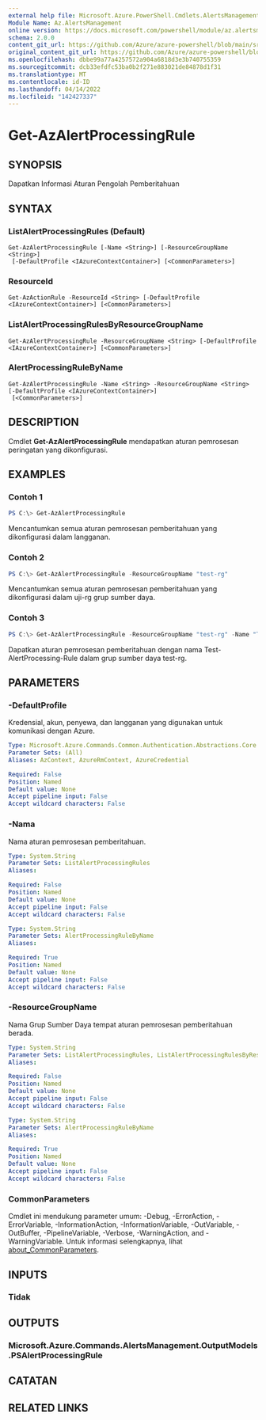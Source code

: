 ```yaml
---
external help file: Microsoft.Azure.PowerShell.Cmdlets.AlertsManagement.dll-Help.xml
Module Name: Az.AlertsManagement
online version: https://docs.microsoft.com/powershell/module/az.alertsmanagement/get-azactionrule
schema: 2.0.0
content_git_url: https://github.com/Azure/azure-powershell/blob/main/src/AlertsManagement/AlertsManagement/help/Get-AzAlertProcessingRule.md
original_content_git_url: https://github.com/Azure/azure-powershell/blob/main/src/AlertsManagement/AlertsManagement/help/Get-AzAlertProcessingRule.md
ms.openlocfilehash: dbbe99a77a4257572a904a6818d3e3b740755359
ms.sourcegitcommit: dcb33efdfc53ba0b2f271e883021de84878d1f31
ms.translationtype: MT
ms.contentlocale: id-ID
ms.lasthandoff: 04/14/2022
ms.locfileid: "142427337"
---
```

# Get-AzAlertProcessingRule

## SYNOPSIS
Dapatkan Informasi Aturan Pengolah Pemberitahuan

## SYNTAX

### ListAlertProcessingRules (Default)
```
Get-AzAlertProcessingRule [-Name <String>] [-ResourceGroupName <String>]
 [-DefaultProfile <IAzureContextContainer>] [<CommonParameters>]
```

### ResourceId
```
Get-AzActionRule -ResourceId <String> [-DefaultProfile <IAzureContextContainer>] [<CommonParameters>]
```

### ListAlertProcessingRulesByResourceGroupName
```
Get-AzAlertProcessingRule -ResourceGroupName <String> [-DefaultProfile <IAzureContextContainer>] [<CommonParameters>]
```

### AlertProcessingRuleByName
```
Get-AzAlertProcessingRule -Name <String> -ResourceGroupName <String> [-DefaultProfile <IAzureContextContainer>]
 [<CommonParameters>]
```

## DESCRIPTION
Cmdlet **Get-AzAlertProcessingRule** mendapatkan aturan pemrosesan peringatan yang dikonfigurasi.

## EXAMPLES

### Contoh 1
```powershell
PS C:\> Get-AzAlertProcessingRule
```

Mencantumkan semua aturan pemrosesan pemberitahuan yang dikonfigurasi dalam langganan.

### Contoh 2
```powershell
PS C:\> Get-AzAlertProcessingRule -ResourceGroupName "test-rg"
```

Mencantumkan semua aturan pemrosesan pemberitahuan yang dikonfigurasi dalam uji-rg grup sumber daya.

### Contoh 3
```powershell
PS C:\> Get-AzAlertProcessingRule -ResourceGroupName "test-rg" -Name "Test-AlertProcessing-Rule" | Format-List
```

Dapatkan aturan pemrosesan pemberitahuan dengan nama Test-AlertProcessing-Rule dalam grup sumber daya test-rg.

## PARAMETERS

### -DefaultProfile
Kredensial, akun, penyewa, dan langganan yang digunakan untuk komunikasi dengan Azure.

```yaml
Type: Microsoft.Azure.Commands.Common.Authentication.Abstractions.Core.IAzureContextContainer
Parameter Sets: (All)
Aliases: AzContext, AzureRmContext, AzureCredential

Required: False
Position: Named
Default value: None
Accept pipeline input: False
Accept wildcard characters: False
```


### -Nama
Nama aturan pemrosesan pemberitahuan.

```yaml
Type: System.String
Parameter Sets: ListAlertProcessingRules
Aliases:

Required: False
Position: Named
Default value: None
Accept pipeline input: False
Accept wildcard characters: False
```

```yaml
Type: System.String
Parameter Sets: AlertProcessingRuleByName
Aliases:

Required: True
Position: Named
Default value: None
Accept pipeline input: False
Accept wildcard characters: False
```

### -ResourceGroupName
Nama Grup Sumber Daya tempat aturan pemrosesan pemberitahuan berada.

```yaml
Type: System.String
Parameter Sets: ListAlertProcessingRules, ListAlertProcessingRulesByResourceGroupName
Aliases:

Required: False
Position: Named
Default value: None
Accept pipeline input: False
Accept wildcard characters: False
```

```yaml
Type: System.String
Parameter Sets: AlertProcessingRuleByName
Aliases:

Required: True
Position: Named
Default value: None
Accept pipeline input: False
Accept wildcard characters: False
```


### CommonParameters
Cmdlet ini mendukung parameter umum: -Debug, -ErrorAction, -ErrorVariable, -InformationAction, -InformationVariable, -OutVariable, -OutBuffer, -PipelineVariable, -Verbose, -WarningAction, and -WarningVariable. Untuk informasi selengkapnya, lihat [about_CommonParameters](http://go.microsoft.com/fwlink/?LinkID=113216).

## INPUTS

### Tidak

## OUTPUTS

### Microsoft.Azure.Commands.AlertsManagement.OutputModels.PSAlertProcessingRule

## CATATAN

## RELATED LINKS
